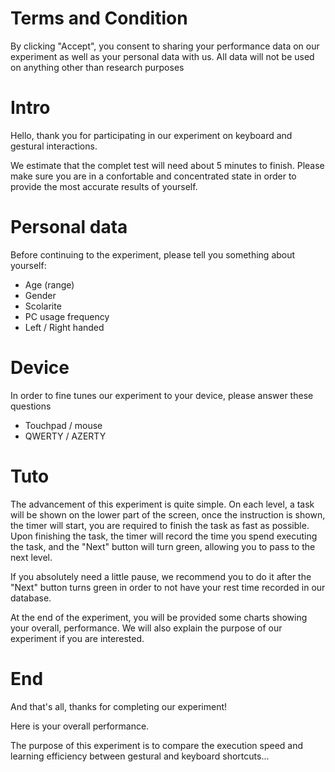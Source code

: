 # Terms and Condition
By clicking "Accept", you consent to sharing your performance data on our experiment as well as your personal data with us. All data will not be used on anything other than research purposes

# Intro 
Hello, thank you for participating in our experiment on keyboard and gestural interactions. 

We estimate that the complet test will need about 5 minutes to finish. Please make sure you are in a confortable and concentrated state in order to provide the most accurate results of yourself.

# Personal data
Before continuing to the experiment, please tell you something about yourself:
* Age (range)
* Gender
* Scolarite
* PC usage frequency
* Left / Right handed

# Device
In order to fine tunes our experiment to your device, please answer these questions
* Touchpad / mouse
* QWERTY / AZERTY

# Tuto
The advancement of this experiment is quite simple. On each level, a task will be shown on the lower part of the screen, once the instruction is shown,  the timer will start, you are required to finish the task as fast as possible. Upon finishing the task, the timer will record the time you spend executing the task, and the "Next" button will turn green, allowing you to pass to the next level. 

If you absolutely need a little pause, we recommend you to do it after the "Next" button turns green in order to not have your rest time recorded in our database.

At the end of the experiment, you will be provided some charts showing your overall, performance. We will also explain the purpose of our experiment if you are interested.

# End
And that's all, thanks for completing our experiment! 

Here is your overall performance. 

The purpose of this experiment is to compare the execution speed and learning efficiency between gestural and keyboard shortcuts...